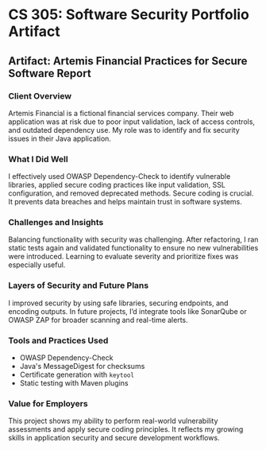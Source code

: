# CS 305: Software Security Portfolio Artifact

## Artifact: Artemis Financial Practices for Secure Software Report

### Client Overview
Artemis Financial is a fictional financial services company. Their web application was at risk due to poor input validation, lack of access controls, and outdated dependency use. My role was to identify and fix security issues in their Java application.

### What I Did Well
I effectively used OWASP Dependency-Check to identify vulnerable libraries, applied secure coding practices like input validation, SSL configuration, and removed deprecated methods. Secure coding is crucial. It prevents data breaches and helps maintain trust in software systems.

### Challenges and Insights
Balancing functionality with security was challenging. After refactoring, I ran static tests again and validated functionality to ensure no new vulnerabilities were introduced. Learning to evaluate severity and prioritize fixes was especially useful.

### Layers of Security and Future Plans
I improved security by using safe libraries, securing endpoints, and encoding outputs. In future projects, I’d integrate tools like SonarQube or OWASP ZAP for broader scanning and real-time alerts.

### Tools and Practices Used
- OWASP Dependency-Check
- Java's MessageDigest for checksums
- Certificate generation with `keytool`
- Static testing with Maven plugins

### Value for Employers
This project shows my ability to perform real-world vulnerability assessments and apply secure coding principles. It reflects my growing skills in application security and secure development workflows.
